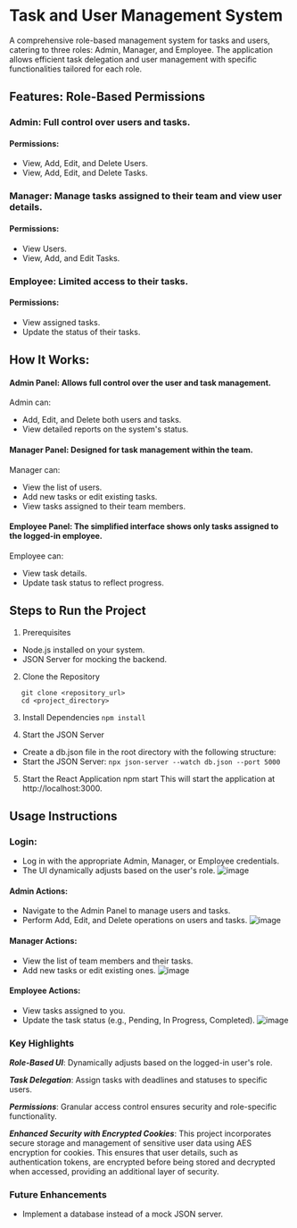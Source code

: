 # Task and User Management System
A comprehensive role-based management system for tasks and users, catering to three roles: Admin, Manager, and Employee. The application allows efficient task delegation and user management with specific functionalities tailored for each role.

## Features: Role-Based Permissions

### Admin: Full control over users and tasks.
#### Permissions: 
- View, Add, Edit, and Delete Users.
- View, Add, Edit, and Delete Tasks.

### Manager: Manage tasks assigned to their team and view user details.
#### Permissions:
- View Users.
- View, Add, and Edit Tasks.

### Employee: Limited access to their tasks.
#### Permissions:
- View assigned tasks.
- Update the status of their tasks.

## How It Works:

#### Admin Panel: Allows full control over the user and task management.

Admin can:
- Add, Edit, and Delete both users and tasks.
- View detailed reports on the system's status.

#### Manager Panel: Designed for task management within the team.

Manager can:
- View the list of users.
- Add new tasks or edit existing tasks.
- View tasks assigned to their team members.

#### Employee Panel: The simplified interface shows only tasks assigned to the logged-in employee.

Employee can:
- View task details.
- Update task status to reflect progress.

## Steps to Run the Project

1. Prerequisites
- Node.js installed on your system.
- JSON Server for mocking the backend.
  
2. Clone the Repository
```
   git clone <repository_url>
   cd <project_directory>
```

3. Install Dependencies
   ``` npm install ```

5. Start the JSON Server
- Create a db.json file in the root directory with the following structure:
- Start the JSON Server: 
``` npx json-server --watch db.json --port 5000 ``` 

5. Start the React Application
npm start
This will start the application at http://localhost:3000.

## Usage Instructions

### Login:
- Log in with the appropriate Admin, Manager, or Employee credentials.
- The UI dynamically adjusts based on the user's role.
![image](https://github.com/user-attachments/assets/218aea88-c096-47b3-9ab4-a2659977b796)
  
#### Admin Actions:
- Navigate to the Admin Panel to manage users and tasks.
- Perform Add, Edit, and Delete operations on users and tasks.
![image](https://github.com/user-attachments/assets/75317d47-66ec-4c4a-92e3-5562e5a433b5)


#### Manager Actions:
- View the list of team members and their tasks.
- Add new tasks or edit existing ones.
  ![image](https://github.com/user-attachments/assets/364e7e35-691e-4c1f-bf8e-6feef09ec646)

#### Employee Actions:
- View tasks assigned to you.
- Update the task status (e.g., Pending, In Progress, Completed).
![image](https://github.com/user-attachments/assets/05cd39a1-504d-4078-a886-af14725c1d21)

### Key Highlights

***Role-Based UI***: Dynamically adjusts based on the logged-in user's role.

***Task Delegation***: Assign tasks with deadlines and statuses to specific users.

***Permissions***: Granular access control ensures security and role-specific functionality.

***Enhanced Security with Encrypted Cookies***: This project incorporates secure storage and management of sensitive user data using AES encryption for cookies. This ensures that user details, such as authentication tokens, are encrypted before being stored and decrypted when accessed, providing an additional layer of security.

### Future Enhancements
- Implement a database instead of a mock JSON server.
